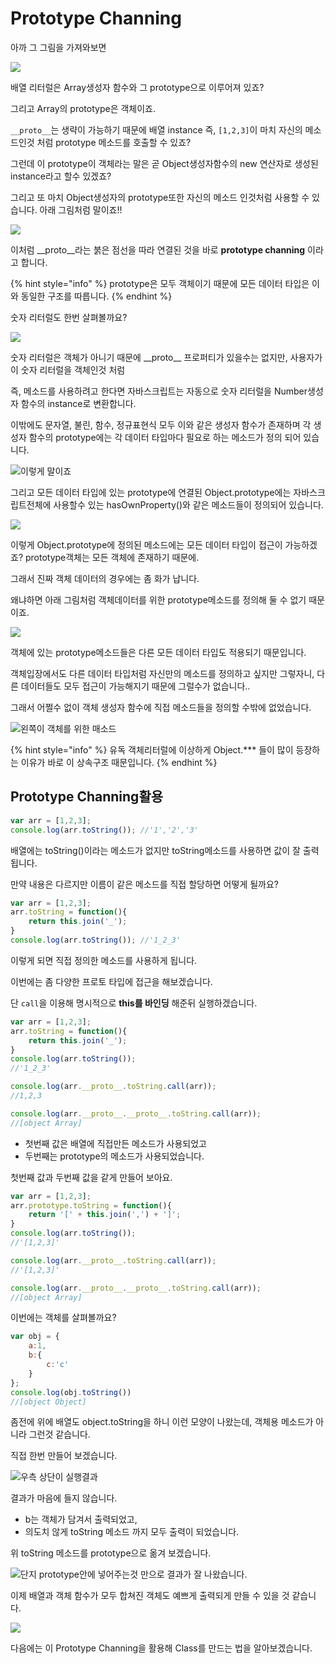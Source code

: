 # Prototype Channing

아까 그 그림을 가져와보면 

![](../.gitbook/assets/image%20%2825%29.png)

배열 리터럴은 Array생성자 함수와 그 prototype으로 이루어져 있죠? 

그리고 Array의 prototype은 객체이죠. 

`__proto__`는 생략이 가능하기 때문에 배열 instance 즉, `[1,2,3]`이 마치 자신의 메소드인것 처럼 prototype 메소드를 호출할 수 있죠?

그런데 이 prototype이 객체라는 말은 곧 Object생성자함수의 new 연산자로 생성된 instance라고 할수 있겠죠? 

그리고 또 마치 Object생성자의 prototype또한 자신의 메소드 인것처럼 사용할 수 있습니다. 아래 그림처럼 말이죠!!

![](../.gitbook/assets/image%20%2835%29.png)

이처럼 \_\_proto\_\_라는 붉은 점선을 따라 연결된 것을 바로 **prototype channing** 이라고 합니다.

{% hint style="info" %}
prototype은 모두 객체이기 때문에 모든 데이터 타입은 이와 동일한 구조를 따릅니다. 
{% endhint %}

숫자 리터럴도 한번 살펴볼까요? 

![](../.gitbook/assets/image%20%2820%29.png)

숫자 리터럴은 객체가 아니기 때문에 \_\_proto\_\_ 프로퍼티가 있을수는 없지만, 사용자가 이 숫자 리터럴을 객체인것 처럼 

즉, 메소드를 사용하려고 한다면 자바스크립트는 자동으로 숫자 리터럴을 Number생성자 함수의 instance로 변환합니다. 

이밖에도 문자열, 불린, 함수, 정규표현식 모두 이와 같은 생성자 함수가 존재하며 각 생성자 함수의 prototype에는 각 데이터 타입마다 필요로 하는 메소드가 정의 되어 있습니다. 

![&#xC774;&#xB807;&#xAC8C; &#xB9D0;&#xC774;&#xC8E0; ](../.gitbook/assets/image%20%2828%29.png)

그리고 모든 데이터 타입에 있는 prototype에 연결된 Object.prototype에는 자바스크립트전체에 사용할수 있는 hasOwnProperty\(\)와 같은 메소드들이 정의되어 있습니다. 

![](../.gitbook/assets/image%20%2823%29.png)

이렇게 Object.prototype에 정의된 메소드에는 모든 데이터 타입이 접근이 가능하겠죠? prototype객체는 모든 객체에 존재하기 때문에.

그래서 진짜 객체 데이터의 경우에는 좀 화가 납니다. 

왜냐하면 아래 그림처럼 객체데이터를 위한 prototype메소드를 정의해 둘 수 없기 때문이죠. 

![](../.gitbook/assets/image%20%2817%29.png)

 객체에 있는 prototype메소드들은 다른 모든 데이터 타입도 적용되기 때문입니다. 

객체입장에서도 다른 데이터 타입처럼 자신만의 메소드를 정의하고 싶지만 그렇자니, 다른 데이터들도 모두 접근이 가능해지기 때문에 그럴수가 없습니다.. 

그래서 어쩔수 없이 객체 생성자 함수에 직접 메소드들을 정의할 수밖에 없었습니다. 

![&#xC67C;&#xCABD;&#xC774; &#xAC1D;&#xCCB4;&#xB97C; &#xC704;&#xD55C; &#xB9E4;&#xC18C;&#xB4DC;](../.gitbook/assets/image%20%2824%29.png)

{% hint style="info" %}
유독 객체리터럴에 이상하게 Object.\*\*\* 들이 많이 등장하는 이유가 바로 이 상속구조 때문입니다. 
{% endhint %}



## Prototype Channing활용

```javascript
var arr = [1,2,3];
console.log(arr.toString()); //'1','2','3'
```

배열에는 toString\(\)이라는 메소드가 없지만 toString메소드를 사용하면 값이 잘 출력됩니다. 

만약 내용은 다르지만 이름이 같은 메소드를 직접 할당하면 어떻게 될까요? 

```javascript
var arr = [1,2,3];
arr.toString = function(){
	return this.join('_');
}
console.log(arr.toString()); //'1_2_3'
```

이렇게 되면 직접 정의한 메소드를 사용하게 됩니다. 



이번에는 좀 다양한 프로토 타입에 접근을 해보겠습니다. 

단 `call`을 이용해 명시적으로 **this를 바인딩** 해준뒤 실행하겠습니다.

```javascript
var arr = [1,2,3];
arr.toString = function(){
	return this.join('_');
}
console.log(arr.toString()); 
//'1_2_3'

console.log(arr.__proto__.toString.call(arr)); 
//1,2,3

console.log(arr.__proto__.__proto__.toString.call(arr));
//[object Array]
```

* 첫번째 값은 배열에 직접만든 메소드가 사용되었고
* 두번째는 prototype의 메소드가 사용되었습니다. 

첫번째 값과 두번째 값을 같게 만들어 보아요. 

```javascript
var arr = [1,2,3];
arr.prototype.toString = function(){
	return '[' + this.join(',') + ']';
}
console.log(arr.toString()); 
//'[1,2,3]'

console.log(arr.__proto__.toString.call(arr));
//'[1,2,3]'

console.log(arr.__proto__.__proto__.toString.call(arr));
//[object Array]
```



이번에는 객체를 살펴볼까요? 

```javascript
var obj = {
	a:1,
	b:{
		c:'c'
	}
};
console.log(obj.toString())
//[object Object]
```

좀전에 위에 배열도 object.toString을 하니 이런 모양이 나왔는데, 객체용 메소드가 아니라 그런것 같습니다. 

직접 한번 만들어 보겠습니다. 

![&#xC6B0;&#xCE21; &#xC0C1;&#xB2E8;&#xC774; &#xC2E4;&#xD589;&#xACB0;&#xACFC;](../.gitbook/assets/image%20%2811%29.png)

결과가 마음에 들지 않습니다. 

* b는 객체가 담겨서 출력되었고,
* 의도치 않게 toString 메소드 까지 모두 출력이 되었습니다. 

위 toString 메소드를 prototype으로 옮겨 보겠습니다.

![&#xB2E8;&#xC9C0; prototype&#xC548;&#xC5D0; &#xB123;&#xC5B4;&#xC8FC;&#xB294;&#xAC83; &#xB9CC;&#xC73C;&#xB85C; &#xACB0;&#xACFC;&#xAC00; &#xC798; &#xB098;&#xC654;&#xC2B5;&#xB2C8;&#xB2E4;.](../.gitbook/assets/image%20%2876%29.png)

이제 배열과 객체 함수가 모두 합쳐진 객체도 예쁘게 출력되게 만들 수 있을 것 같습니다.

![](../.gitbook/assets/image%20%2818%29.png)

다음에는 이 Prototype Channing을 활용해 Class를 만드는 법을 알아보겠습니다. 

